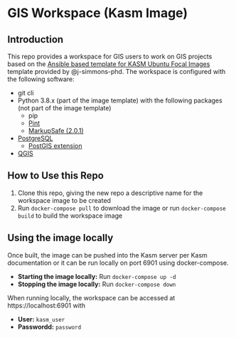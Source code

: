 # GIS Workspace (Kasm Image)

## Introduction

This repo provides a workspace for GIS users to work on GIS projects based on the [Ansible based template for KASM Ubuntu Focal Images](https://github.com/j-simmons-phd/kasm-core-focal-template) template provided by @j-simmons-phd.  The workspace is configured with the following software:

- git cli
- Python 3.8.x (part of the image template) with the following packages (not part of the image template)
    - pip
    - [Pint](https://pint.readthedocs.io/en/stable/)
    - [MarkupSafe (2.0.1)](https://markupsafe.palletsprojects.com/en/2.0.x/)
- [PostgreSQL](https://www.postgresql.org/) 
    - [PostGIS extension](https://postgis.net/) 
- [QGIS](https://docs.qgis.org/3.22/en/docs/user_manual/)

## How to Use this Repo

1. Clone this repo, giving the new repo a descriptive name for the workspace image to be created
1. Run `docker-compose pull` to download the image or run `docker-compose build` to build the workspace image 

## Using the image locally

Once built, the image can be pushed into the Kasm server per Kasm documentation or it can be run locally on port 6901 using docker-compose.

- **Starting the image locally:** Run `docker-compose up -d`
- **Stopping the image locally:** Run `docker-compose down`

When running locally, the workspace can be accessed at https://localhost:6901 with
- **User:** `kasm_user`
- **Passwordd:** `password`
